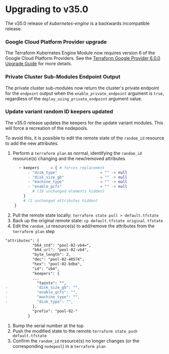 # Upgrading to v35.0
The v35.0 release of *kubernetes-engine* is a backwards incompatible release.

### Google Cloud Platform Provider upgrade
The Terraform Kubernetes Engine Module now requires version 6 of the Google Cloud Platform Providers.  See the [Terraform Google Provider 6.0.0 Upgrade Guide](https://registry.terraform.io/providers/hashicorp/google/latest/docs/guides/version_6_upgrade) for more details.

### Private Cluster Sub-Modules Endpoint Output
The private cluster sub-modules now return the cluster's private endpoint for the `endpoint` output when the `enable_private_endpoint` argument is `true`, regardless of the `deploy_using_private_endpoint` argument value.

### Update variant random ID keepers updated

The v35.0 release updates the keepers for the update variant modules. This will force a recreation of the nodepools.

To avoid this, it is possible to edit the remote state of the `random_id` resource to add the new attributes.

1. Perform a `terraform plan` as normal, identifying the `random_id` resource(s) changing and the new/removed attributes
```tf
      ~ keepers     = { # forces replacement
          - "disk_type"                   = "" -> null
          - "disk_size_gb"                = "" -> null
          - "machine_type"                = "" -> null
          - "enable_gcfs"                 = "" -> null
            # (19 unchanged elements hidden)
        }
        # (2 unchanged attributes hidden)
    }
```
2. Pull the remote state locally: `terraform state pull > default.tfstate`
3. Back up the original remote state: `cp default.tfstate original.tfstate`
4. Edit the `random_id` resource(s) to add/remove the attributes from the `terraform plan` step
```diff
"attributes": {
            "b64_std": "pool-02-vb4=",
            "b64_url": "pool-02-vb4",
            "byte_length": 2,
            "dec": "pool-02-48574",
            "hex": "pool-02-bdbe",
            "id": "vb4",
            "keepers": {
            ...
              "taints": "",
-             "disk_size_gb": "",
-             "enable_gcfs": "",
-             "machine_type": "",
-             "disk_type": "",
            },
            "prefix": "pool-02-"
          }
```
1. Bump the serial number at the top
2. Push the modified state to the remote `terraform state push default.tfstate`
3. Confirm the `random_id` resource(s) no longer changes (or the corresponding `nodepool`) in a `terraform plan`
